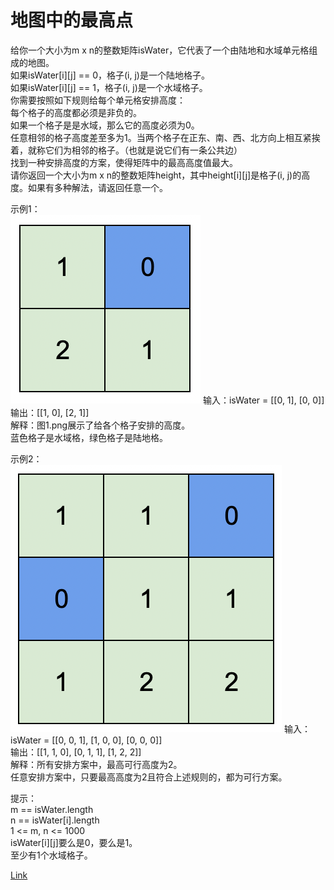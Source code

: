 <h1>地图中的最高点</h1>

给你一个大小为m x n的整数矩阵isWater，它代表了一个由陆地和水域单元格组成的地图。<br/>
如果isWater[i][j] == 0，格子(i, j)是一个陆地格子。<br/>
如果isWater[i][j] == 1，格子(i, j)是一个水域格子。<br/>
你需要按照如下规则给每个单元格安排高度：<br/>
每个格子的高度都必须是非负的。<br/>
如果一个格子是是水域，那么它的高度必须为0。<br/>
任意相邻的格子高度差至多为1。当两个格子在正东、南、西、北方向上相互紧挨着，就称它们为相邻的格子。（也就是说它们有一条公共边）<br/>
找到一种安排高度的方案，使得矩阵中的最高高度值最大。<br/>
请你返回一个大小为m x n的整数矩阵height，其中height[i][j]是格子(i, j)的高度。如果有多种解法，请返回任意一个。<br/>

示例1：<br/>
![](./image/1.png)
输入：isWater = [[0, 1], [0, 0]]<br/>
输出：[[1, 0], [2, 1]]<br/>
解释：图1.png展示了给各个格子安排的高度。<br/>
蓝色格子是水域格，绿色格子是陆地格。<br/>

示例2：<br/>
![](./image/2.png)
输入：isWater = [[0, 0, 1], [1, 0, 0], [0, 0, 0]]<br/>
输出：[[1, 1, 0], [0, 1, 1], [1, 2, 2]]<br/>
解释：所有安排方案中，最高可行高度为2。<br/>
任意安排方案中，只要最高高度为2且符合上述规则的，都为可行方案。<br/>

提示：<br/>
m == isWater.length<br/>
n == isWater[i].length<br/>
1 <= m, n <= 1000<br/>
isWater[i][j]要么是0，要么是1。<br/>
至少有1个水域格子。<br/>

[Link](https://leetcode-cn.com/problems/map-of-highest-peak/)